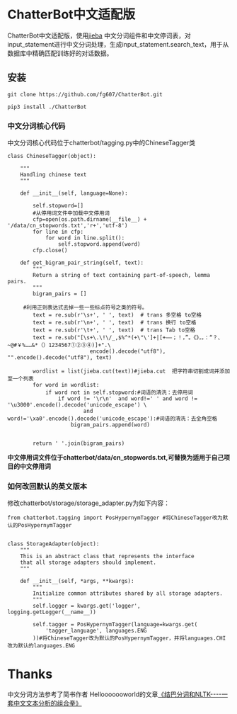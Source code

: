 # ChatterBot中文适配版

ChatterBot中文适配版，使用[jieba](https://github.com/fxsjy/jieba) 中文分词组件和中文停词表，对input_statement进行中文分词处理，生成input_statement.search_text，用于从数据库中精确匹配训练好的对话数据。


## 安装

```
git clone https://github.com/fg607/ChatterBot.git
```
```
pip3 install ./ChatterBot
```
### 中文分词核心代码
中文分词核心代码位于chatterbot/tagging.py中的ChineseTagger类
```
class ChineseTagger(object):

    """
    Handling chinese text 
    """

    def __init__(self, language=None):
        
        self.stopword=[]
        #从停用词文件中加载中文停用词
        cfp=open(os.path.dirname(__file__) + '/data/cn_stopwords.txt','r+','utf-8')  
        for line in cfp:
            for word in line.split():
                self.stopword.append(word)
        cfp.close()

    def get_bigram_pair_string(self, text):
        """
        Return a string of text containing part-of-speech, lemma pairs.
        """
        bigram_pairs = []

	 #利用正则表达式去掉一些一些标点符号之类的符号。
        text = re.sub(r'\s+', ' ', text)  # trans 多空格 to空格
        text = re.sub(r'\n+', ' ', text)  # trans 换行 to空格
        text = re.sub(r'\t+', ' ', text)  # trans Tab to空格
        text = re.sub("[\s+\.\!\/_,$%^*(+\"\']+|[+——；！，”。《》，。：“？、~@#￥%……&*（）1234567①②③④)]+".\
                          encode().decode("utf8"), "".encode().decode("utf8"), text)
  
        wordlist = list(jieba.cut(text))#jieba.cut  把字符串切割成词并添加至一个列表
        for word in wordlist:
            if word not in self.stopword:#词语的清洗：去停用词
                if word != '\r\n'  and word!=' ' and word != '\u3000'.encode().decode('unicode_escape') \
                        and word!='\xa0'.encode().decode('unicode_escape'):#词语的清洗：去全角空格
                    bigram_pairs.append(word)

       
        return ' '.join(bigram_pairs)
```
**中文停用词文件位于chatterbot/data/cn_stopwords.txt,可替换为适用于自己项目的中文停用词**

### 如何改回默认的英文版本
修改chatterbot/storage/storage_adapter.py为如下内容：
```
from chatterbot.tagging import PosHypernymTagger #将ChineseTagger改为默认的PosHypernymTagger


class StorageAdapter(object):
    """
    This is an abstract class that represents the interface
    that all storage adapters should implement.
    """

    def __init__(self, *args, **kwargs):
        """
        Initialize common attributes shared by all storage adapters.
        """
        self.logger = kwargs.get('logger', logging.getLogger(__name__))

        self.tagger = PosHypernymTagger(language=kwargs.get(
            'tagger_language', languages.ENG
        ))#将ChineseTagger改为默认的PosHypernymTagger，并将languages.CHI改为默认的languages.ENG
```

# Thanks

中文分词方法参考了简书作者 Hellooooooworld的文章[《结巴分词和NLTK----一套中文文本分析的组合拳》](https://www.jianshu.com/p/aea87adee163)
